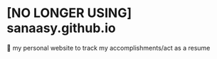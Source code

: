 # [NO LONGER USING] sanaasy.github.io
🚧 my personal website to track my accomplishments/act as a resume
